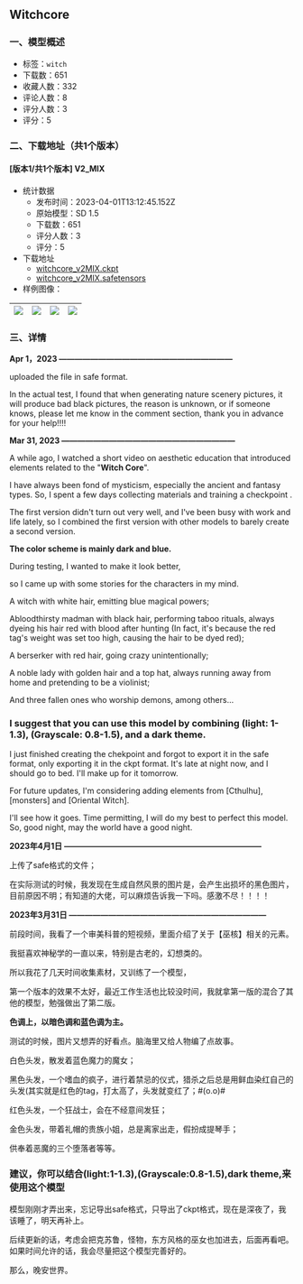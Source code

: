 ## Witchcore
### 一、模型概述

- 标签：`witch`
- 下载数：651
- 收藏人数：332
- 评论人数：8
- 评分人数：3
- 评分：5

### 二、下载地址（共1个版本）

#### [版本1/共1个版本] V2_MIX

- 统计数据
  - 发布时间：2023-04-01T13:12:45.152Z
  - 原始模型：SD 1.5
  - 下载数：651
  - 评分人数：3
  - 评分：5
- 下载地址
  - [witchcore_v2MIX.ckpt](https://civitai.com/api/download/models/32137?type=Model&format=PickleTensor&size=full&fp=fp16)
  - [witchcore_v2MIX.safetensors](https://civitai.com/api/download/models/32137)
- 样例图像：

| <img src="https://image.civitai.com/xG1nkqKTMzGDvpLrqFT7WA/227cfa69-4dcc-40a3-9960-7cea66bd7b00/width=450/365805.jpeg" /> | <img src="https://image.civitai.com/xG1nkqKTMzGDvpLrqFT7WA/9fb1caa5-2fac-4b61-1674-511501c71a00/width=450/365806.jpeg" /> | <img src="https://image.civitai.com/xG1nkqKTMzGDvpLrqFT7WA/e809b1c7-5671-4d3a-d79b-104131134200/width=450/365808.jpeg" /> | <img src="https://image.civitai.com/xG1nkqKTMzGDvpLrqFT7WA/d4013425-c28b-4aa2-5e3e-bae79abff000/width=450/365815.jpeg" /> |
| ---- | ---- | ---- | ---- |


### 三、详情
<p><strong>Apr 1，2023      ——————————————————————</strong></p><p>uploaded the file in safe format.</p><p>In the actual test, I found that when generating nature scenery pictures, it will produce bad black pictures, the reason is unknown, or if someone knows, please let me know in the comment section, thank you in advance for your help!!!!</p><p></p><p><strong>Mar 31, 2023     ——————————————————————</strong></p><p></p><p>A while ago, I watched a short video on aesthetic education that introduced elements related to the "<strong>Witch Core</strong>".</p><p>I have always been fond of mysticism, especially the ancient and fantasy types. So, I spent a few days collecting materials and training a checkpoint .</p><p>The first version didn't turn out very well, and I've been busy with work and life lately, so I combined the first version with other models to barely create a second version.</p><p><strong>The color scheme is mainly dark and blue.</strong></p><p></p><p>During testing, I wanted to make it look better,</p><p>so I came up with some stories for the characters in my mind.</p><p></p><p>A witch with white hair, emitting blue magical powers;</p><p>Abloodthirsty madman with black hair, performing taboo rituals, always dyeing his hair red with blood after hunting (In fact, it's because the red tag's weight was set too high, causing the hair to be dyed red);</p><p>A berserker with red hair, going crazy unintentionally;</p><p>A noble lady with golden hair and a top hat, always running away from home and pretending to be a violinist;</p><p>And three fallen ones who worship demons, among others...</p><h3></h3><h3>I suggest that you can use this model by combining (light: 1-1.3), (Grayscale: 0.8-1.5), and a dark theme.</h3><p></p><p>I just finished creating the chekpoint and forgot to export it in the safe format, only exporting it in the ckpt format. It's late at night now, and I should go to bed. I'll make up for it tomorrow.</p><p></p><p>For future updates, I'm considering adding elements from [Cthulhu], [monsters] and [Oriental Witch].</p><p>I'll see how it goes. Time permitting, I will do my best to perfect this model. So, good night, may the world have a good night.</p><p></p><p><strong>2023年4月1日   —————————————————————————</strong></p><p></p><p>上传了safe格式的文件；</p><p></p><p>在实际测试的时候，我发现在生成自然风景的图片是，会产生出损坏的黑色图片，目前原因不明；有知道的大佬，可以麻烦告诉我一下吗。感激不尽！！！！</p><p></p><p></p><p><strong>2023年3月31日   —————————————————————————</strong></p><p></p><p>前段时间，我看了一个审美科普的短视频，里面介绍了关于【巫核】相关的元素。</p><p>我挺喜欢神秘学的一直以来，特别是古老的，幻想类的。</p><p>所以我花了几天时间收集素材，又训练了一个模型，</p><p>第一个版本的效果不太好，最近工作生活也比较没时间，我就拿第一版的混合了其他的模型，勉强做出了第二版。</p><p></p><p><strong>色调上，以暗色调和蓝色调为主。</strong></p><p></p><p>测试的时候，图片又想弄的好看点。脑海里又给人物编了点故事。</p><p>白色头发，散发着蓝色魔力的魔女；</p><p>黑色头发，一个嗜血的疯子，进行着禁忌的仪式，猎杀之后总是用鲜血染红自己的头发(其实就是红色的tag，打太高了，头发就变红了；#(o.o)#</p><p>红色头发，一个狂战士，会在不经意间发狂；</p><p>金色头发，带着礼帽的贵族小姐，总是离家出走，假扮成提琴手；</p><p>供奉着恶魔的三个堕落者等等。</p><p></p><h3>建议，你可以结合(light:1-1.3),(Grayscale:0.8-1.5),dark theme,来使用这个模型</h3><p></p><p>模型刚刚才弄出来，忘记导出safe格式，只导出了ckpt格式，现在是深夜了，我该睡了，明天再补上。</p><p>后续更新的话，考虑会把克苏鲁，怪物，东方风格的巫女也加进去，后面再看吧。如果时间允许的话，我会尽量把这个模型完善好的。</p><p>那么，晚安世界。</p>
